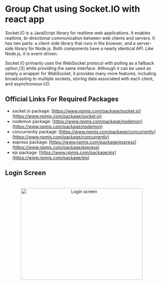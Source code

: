 ﻿# Group Chat using Socket.IO with react app

Socket.IO is a JavaScript library for realtime web applications. It enables realtime, bi-directional communication between web clients and servers. It has two parts: a client-side library that runs in the browser, and a server-side library for Node.js. Both components have a nearly identical API. Like Node.js, it is event-driven.

Socket.IO primarily uses the WebSocket protocol with polling as a fallback option,[3] while providing the same interface. Although it can be used as simply a wrapper for WebSocket, it provides many more features, including broadcasting to multiple sockets, storing data associated with each client, and asynchronous I/O.


## Official Links For Required Packages
  - socket.io package: [https://www.npmjs.com/package/socket.io](https://www.npmjs.com/package/socket.io)
  - nodemon package: [https://www.npmjs.com/package/nodemon](https://www.npmjs.com/package/nodemon)
  - concurrently package: [https://www.npmjs.com/package/concurrently](https://www.npmjs.com/package/concurrently)
  - express package: [https://www.npmjs.com/package/express](https://www.npmjs.com/package/express)
  - ejs package: [https://www.npmjs.com/package/ejs](https://www.npmjs.com/package/ejs)
  
## Login Screen

<p style="display:block; text-align:center"><a  target="_blank" href="https://raw.githubusercontent.com/ankitkanojia/socketchat-nodejs-reactjs/master/Login%20Screen.png"><img hspace="20"style="padding:20px;" height="300" width="400" src="https://raw.githubusercontent.com/ankitkanojia/socketchat-nodejs-reactjs/master/Login%20Screen.png" alt="Login screen" /></a></p>
